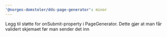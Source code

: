 ```yaml
---
'@norges-domstoler/dds-page-generator': minor
---
```


Legg til støtte for onSubmit-property i PageGenerator. Dette gjør at man får validert skjemaet før man sender det inn
